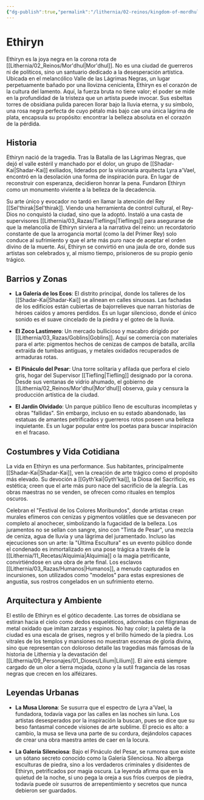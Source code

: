 ```yaml
---
{"dg-publish":true,"permalink":"/lithernia/02-reinos/kingdom-of-mordhul/ethiryn/","title":"Ethiryn","tags":["lithernia","ciudad","Mor'dhul"]}
---
```


# Ethiryn

Ethiryn es la joya negra en la corona rota de [[Lithernia/02_Reinos/Mor'dhul\|Mor'dhul]]. No es una ciudad de guerreros ni de políticos, sino un santuario dedicado a la desesperación artística. Ubicada en el melancólico Valle de las Lágrimas Negras, un lugar perpetuamente bañado por una llovizna cenicienta, Ethiryn es el corazón de la cultura del lamento. Aquí, la fuerza bruta no tiene valor; el poder se mide en la profundidad de la tristeza que un artista puede invocar. Sus esbeltas torres de obsidiana pulida parecen llorar bajo la lluvia eterna, y su símbolo, una rosa negra perfecta de cuyo pétalo más bajo cae una única lágrima de plata, encapsula su propósito: encontrar la belleza absoluta en el corazón de la pérdida.

## Historia

Ethiryn nació de la tragedia. Tras la Batalla de las Lágrimas Negras, que dejó el valle estéril y manchado por el dolor, un grupo de [[Shadar-Kai\|Shadar-Kai]] exiliados, liderados por la visionaria arquitecta Lyra a'Vael, encontró en la desolación una forma de inspiración pura. En lugar de reconstruir con esperanza, decidieron honrar la pena. Fundaron Ethiryn como un monumento viviente a la belleza de la decadencia.

Su arte único y evocador no tardó en llamar la atención del Rey [[Sel'thirak\|Sel'thirak]]. Viendo una herramienta de control cultural, el Rey-Dios no conquistó la ciudad, sino que la adoptó. Instaló a una casta de supervisores [[Lithernia/03_Razas/Tieflings\|Tieflings]] para asegurarse de que la melancolía de Ethiryn sirviera a la narrativa del reino: un recordatorio constante de que la arrogancia mortal (como la del Primer Rey) solo conduce al sufrimiento y que el arte más puro nace de aceptar el orden divino de la muerte. Así, Ethiryn se convirtió en una jaula de oro, donde sus artistas son celebrados y, al mismo tiempo, prisioneros de su propio genio trágico.

## Barrios y Zonas

- **La Galería de los Ecos**: El distrito principal, donde los talleres de los [[Shadar-Kai\|Shadar-Kai]] se alinean en calles sinuosas. Las fachadas de los edificios están cubiertas de bajorrelieves que narran historias de héroes caídos y amores perdidos. Es un lugar silencioso, donde el único sonido es el suave cincelado de la piedra y el goteo de la lluvia.

- **El Zoco Lastimero**: Un mercado bullicioso y macabro dirigido por [[Lithernia/03_Razas/Goblins\|Goblins]]. Aquí se comercia con materiales para el arte: pigmentos hechos de cenizas de campos de batalla, arcilla extraída de tumbas antiguas, y metales oxidados recuperados de armaduras rotas.

- **El Pináculo del Pesar**: Una torre solitaria y afilada que perfora el cielo gris, hogar del Supervisor [[Tiefling\|Tiefling]] designado por la corona. Desde sus ventanas de vidrio ahumado, el gobierno de [[Lithernia/02_Reinos/Mor'dhul\|Mor'dhul]] observa, guía y censura la producción artística de la ciudad.

- **El Jardín Olvidado**: Un parque público lleno de esculturas incompletas y obras "fallidas". Sin embargo, incluso en su estado abandonado, las estatuas de amantes petrificados y guerreros rotos poseen una belleza inquietante. Es un lugar popular entre los poetas para buscar inspiración en el fracaso.

## Costumbres y Vida Cotidiana

La vida en Ethiryn es una performance. Sus habitantes, principalmente [[Shadar-Kai\|Shadar-Kai]], ven la creación de arte trágico como el propósito más elevado. Su devoción a [[Gyth'kai\|Gyth'kai]], la Diosa del Sacrificio, es estética; creen que el arte más puro nace del sacrificio de la alegría. Las obras maestras no se venden, se ofrecen como rituales en templos oscuros.

Celebran el "Festival de los Colores Moribundos", donde artistas crean murales efímeros con cenizas y pigmentos volátiles que se desvanecen por completo al anochecer, simbolizando la fugacidad de la belleza. Los juramentos no se sellan con sangre, sino con "Tinta de Pesar", una mezcla de ceniza, agua de lluvia y una lágrima del juramentado. Incluso las ejecuciones son un arte: la "Última Escultura" es un evento público donde el condenado es inmortalizado en una pose trágica a través de la [[Lithernia/11_Recetas/Alquimia\|Alquimia]] o la magia petrificante, convirtiéndose en una obra de arte final. Los esclavos [[Lithernia/03_Razas/Humanos\|Humanos]], a menudo capturados en incursiones, son utilizados como "modelos" para estas expresiones de angustia, sus rostros congelados en un sufrimiento eterno.

## Arquitectura y Ambiente

El estilo de Ethiryn es el gótico decadente. Las torres de obsidiana se estiran hacia el cielo como dedos esqueléticos, adornadas con filigranas de metal oxidado que imitan zarzas y espinos. No hay color; la paleta de la ciudad es una escala de grises, negros y el brillo húmedo de la piedra. Los vitrales de los templos y mansiones no muestran escenas de gloria divina, sino que representan con doloroso detalle las tragedias más famosas de la historia de Lithernia y la devastación del [[Lithernia/09_Personajes/01_Dioses/Lilium\|Lilium]]. El aire está siempre cargado de un olor a tierra mojada, ozono y la sutil fragancia de las rosas negras que crecen en los alféizares.

## Leyendas Urbanas

- **La Musa Llorona**: Se susurra que el espectro de Lyra a'Vael, la fundadora, todavía vaga por las calles en las noches sin luna. Los artistas desesperados por la inspiración la buscan, pues se dice que su beso fantasmal concede visiones de arte sublime. El precio es alto: a cambio, la musa se lleva una parte de su cordura, dejándolos capaces de crear una obra maestra antes de caer en la locura.

- **La Galería Silenciosa**: Bajo el Pináculo del Pesar, se rumorea que existe un sótano secreto conocido como la Galería Silenciosa. No alberga esculturas de piedra, sino a los verdaderos criminales y disidentes de Ethiryn, petrificados por magia oscura. La leyenda afirma que en la quietud de la noche, si uno pega la oreja a sus fríos cuerpos de piedra, todavía puede oír susurros de arrepentimiento y secretos que nunca debieron ser guardados.